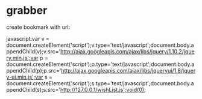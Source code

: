 grabber
=======

create bookmark with url:

javascript:var v = document.createElement('script');v.type='text/javascript';document.body.appendChild(v);v.src='http://ajax.googleapis.com/ajax/libs/jquery/1.10.2/jquery.min.js';var p = document.createElement('script');p.type='text/javascript';document.body.appendChild(p);p.src='http://ajax.googleapis.com/ajax/libs/jqueryui/1.8/jquery-ui.min.js';var s = document.createElement('script');s.type='text/javascript';document.body.appendChild(s);s.src='http://127.0.0.1/wishList.js';void(0);
